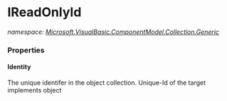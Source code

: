 ﻿# IReadOnlyId
_namespace: [Microsoft.VisualBasic.ComponentModel.Collection.Generic](./index.md)_






### Properties

#### Identity
The unique identifer in the object collection. Unique-Id of the target implements object
